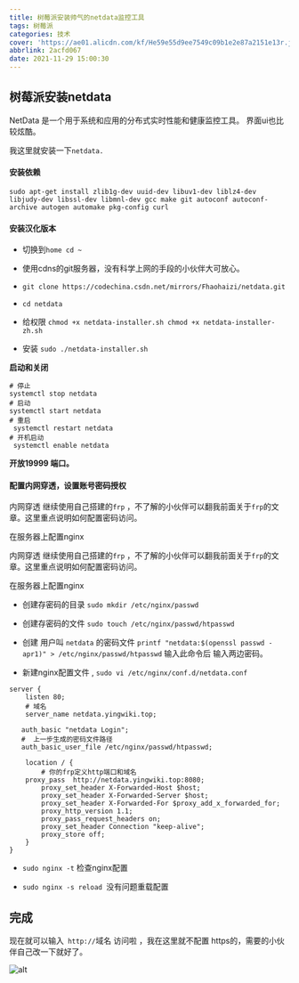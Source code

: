 ```yaml
---
title: 树莓派安装帅气的netdata监控工具
tags: 树莓派
categories: 技术
cover: 'https://ae01.alicdn.com/kf/He59e55d9ee7549c09b1e2e87a2151e13r.jpg'
abbrlink: 2acfd067
date: 2021-11-29 15:00:30
---
```


## 树莓派安装netdata

NetData 是一个用于系统和应用的分布式实时性能和健康监控工具。 界面ui也比较炫酷。

我这里就安装一下`netdata.`

#### 安装依赖

`
sudo apt-get install zlib1g-dev uuid-dev libuv1-dev liblz4-dev libjudy-dev libssl-dev libmnl-dev gcc make git autoconf autoconf-archive autogen automake pkg-config curl
`

#### 安装汉化版本

* 切换到`home cd ~`

* 使用cdns的git服务器，没有科学上网的手段的小伙伴大可放心。

* `git clone https://codechina.csdn.net/mirrors/Fhaohaizi/netdata.git`

* `cd netdata`

* 给权限 `chmod +x netdata-installer.sh chmod +x netdata-installer-zh.sh`

* 安装 `sudo ./netdata-installer.sh`

**启动和关闭**
```
# 停止
systemctl stop netdata
# 启动
systemctl start netdata
# 重启
 systemctl restart netdata
# 开机启动
 systemctl enable netdata
```

**开放19999 端口。**

#### 配置内网穿透，设置账号密码授权

内网穿透 继续使用自己搭建的`frp` ，不了解的小伙伴可以翻我前面关于`frp`的文章。这里重点说明如何配置密码访问。

在服务器上配置nginx

内网穿透 继续使用自己搭建的`frp` ，不了解的小伙伴可以翻我前面关于`frp`的文章。这里重点说明如何配置密码访问。

在服务器上配置nginx

* 创建存密码的目录 `sudo mkdir /etc/nginx/passwd`

* 创建存密码的文件 `sudo touch /etc/nginx/passwd/htpasswd`

* 创建 用户叫 `netdata` 的密码文件 `printf "netdata:$(openssl passwd -apr1)" > /etc/nginx/passwd/htpasswd` 输入此命令后 输入两边密码。

* 新建nginx配置文件 , `sudo vi /etc/nginx/conf.d/netdata.conf`

```
server {
    listen 80;
    # 域名
    server_name netdata.yingwiki.top;
 
   auth_basic "netdata Login";
   #  上一步生成的密码文件路径
   auth_basic_user_file /etc/nginx/passwd/htpasswd;
 
    location / {
        # 你的frp定义http端口和域名
	proxy_pass  http://netdata.yingwiki.top:8080;
        proxy_set_header X-Forwarded-Host $host;
        proxy_set_header X-Forwarded-Server $host;
        proxy_set_header X-Forwarded-For $proxy_add_x_forwarded_for;
        proxy_http_version 1.1;
        proxy_pass_request_headers on;
        proxy_set_header Connection "keep-alive";
        proxy_store off;
    }
}
```

* `sudo nginx -t` 检查nginx配置

* `sudo nginx -s reload `没有问题重载配置

## 完成

现在就可以输入` http://`域名 访问啦 ，我在这里就不配置 https的，需要的小伙伴自己改一下就好了。

![alt](https://halo-yxq-1302651434.cos.ap-beijing.myqcloud.com/halo%E5%8D%9A%E5%AE%A2/netdata/image-20210208021126747.png)